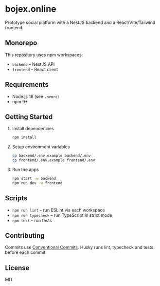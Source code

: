 # bojex.online

Prototype social platform with a NestJS backend and a React/Vite/Tailwind frontend.

## Monorepo

This repository uses npm workspaces:

- `backend` – NestJS API
- `frontend` – React client

## Requirements

- Node.js 18 (see `.nvmrc`)
- npm 9+

## Getting Started

1. Install dependencies
   ```bash
   npm install
   ```
2. Setup environment variables
   ```bash
   cp backend/.env.example backend/.env
   cp frontend/.env.example frontend/.env
   ```
3. Run the apps
   ```bash
   npm start -w backend
   npm run dev -w frontend
   ```

## Scripts

- `npm run lint` – run ESLint via each workspace
- `npm run typecheck` – run TypeScript in strict mode
- `npm test` – run tests

## Contributing

Commits use [Conventional Commits](https://www.conventionalcommits.org/). Husky runs lint, typecheck and tests before each commit.

## License

MIT
